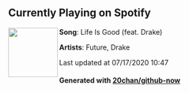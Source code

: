 ## Currently Playing on Spotify

[<img align="left" width="100" src="https://i.scdn.co/image/ab67616d00001e028a01c7b77a34378a62f46402">](https://open.spotify.com/album/5uCEoLCj3ZZZ1EtzQdQWVl)

**Song**: Life Is Good (feat. Drake)

**Artists**: Future, Drake

Last updated at 07/17/2020 10:47

#### Generated with [20chan/github-now](https://github.com/20chan/github-now)